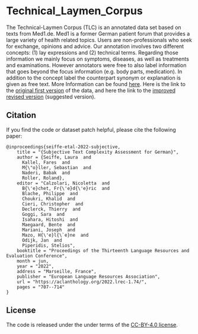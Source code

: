 # Technical_Laymen_Corpus

The Technical-Laymen Corpus (TLC) is an annotated data set based on texts from Med1.de. Med1 is a former German patient forum that provides a large variety of health related topics. Users are non-professionals who seek for exchange, opinions and advice. Our annotation involves two different concepts: (1) lay expressions and (2) technical terms. Regarding those information we mainly focus on symptoms, diseases, as well as treatments and examinations. However annotators were free to also label information that goes beyond the focus information (e.g. body parts, medication). In addition to the concept label the counterpart synonym or explanation is given as free text. More Information can be found <a href="https://aclanthology.org/2020.lrec-1.759/">here</a>. Here is the link to the <a href="https://drive.google.com/file/d/1cqA7LbY0bW3avqaLOLnfITJl9JjhBOn8/view?usp=sharing">original first version</a> of the data, and here the link to the <a href="https://drive.google.com/file/d/1Sehzaoc3p7oJYJ54Tu-f-c32rmwQFfQ_/view?usp=sharing">improved revised version</a> (suggested version).


## Citation

If you find the code or dataset patch helpful, please cite the following paper:
```
@inproceedings{seiffe-etal-2022-subjective,
    title = "{Subjective Text Complexity Assessment for German}",
    author = {Seiffe, Laura  and
      Kallel, Fares  and
      M{\"o}ller, Sebastian  and
      Naderi, Babak  and
      Roller, Roland},
    editor = "Calzolari, Nicoletta  and
      B{\'e}chet, Fr{\'e}d{\'e}ric  and
      Blache, Philippe  and
      Choukri, Khalid  and
      Cieri, Christopher  and
      Declerck, Thierry  and
      Goggi, Sara  and
      Isahara, Hitoshi  and
      Maegaard, Bente  and
      Mariani, Joseph  and
      Mazo, H{\'e}l{\`e}ne  and
      Odijk, Jan  and
      Piperidis, Stelios",
    booktitle = "Proceedings of the Thirteenth Language Resources and Evaluation Conference",
    month = jun,
    year = "2022",
    address = "Marseille, France",
    publisher = "European Language Resources Association",
    url = "https://aclanthology.org/2022.lrec-1.74/",
    pages = "707--714"
}
```

## License
The code is released under the under terms of the [CC-BY-4.0 license](LICENSE).
